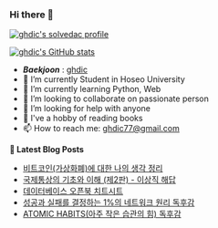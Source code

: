 ### Hi there 👋

[![ghdic's solvedac profile](http://mazassumnida.wtf/api/v2/generate_badge?boj=ghdic)](https://solved.ac/profile/ghdic)

[![ghdic's GitHub stats](https://github-readme-stats.vercel.app/api?username=ghdic&show_icons=true&theme=onedark)](https://github.com/ghdic/github-readme-stats)
- __*Baekjoon*__ : [ghdic](http://icpc.me/ghdic)
- 🔭 I’m currently Student in Hoseo University
- 🌱 I’m currently learning Python, Web
- 👯 I’m looking to collaborate on passionate person 
- 🤔 I’m looking for help with anyone
- 💬 I've a hobby of reading books
- 📫 How to reach me: ghdic77@gmail.com


**📕 Latest Blog Posts**
<!-- BLOG-POST-LIST:START -->
- [비트코인(가상화폐)에 대한 나의 생각 정리](https://marinelifeirony.tistory.com/131)
- [국제통상의 기초와 이해 (제2판) - 이상직 해답](https://marinelifeirony.tistory.com/130)
- [데이터베이스 오픈북 치트시트](https://marinelifeirony.tistory.com/128)
- [성공과 실패를 결정하는 1%의 네트워크 원리 독후감](https://marinelifeirony.tistory.com/127)
- [ATOMIC HABITS(아주 작은 습관의 힘) 독후감](https://marinelifeirony.tistory.com/126)
<!-- BLOG-POST-LIST:END -->